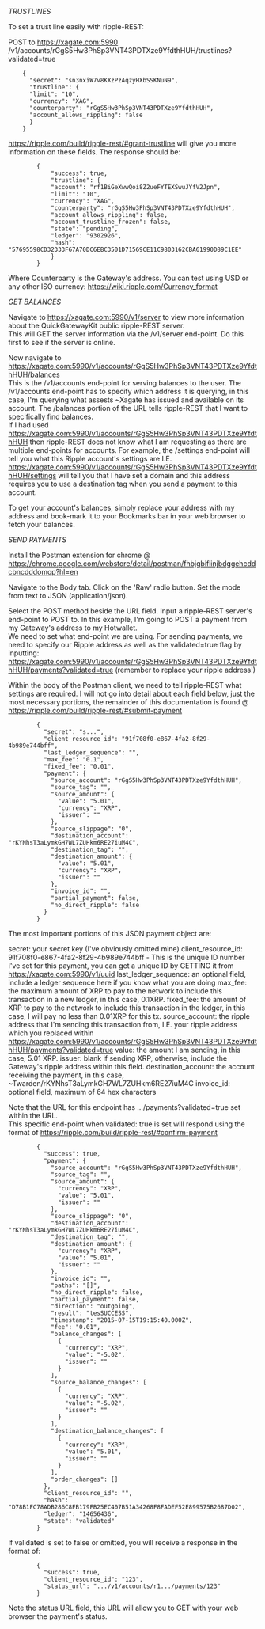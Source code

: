 _TRUSTLINES_

To set a trust line easily with ripple-REST:

POST to https://xagate.com:5990 /v1/accounts/rGgS5Hw3PhSp3VNT43PDTXze9YfdthHUH/trustlines?validated=true

		{
		  "secret": "sn3nxiW7v8KXzPzAqzyHXbSSKNuN9",
		  "trustline": {
		  "limit": "10",
		  "currency": "XAG",
		  "counterparty": "rGgS5Hw3PhSp3VNT43PDTXze9YfdthHUH",
		  "account_allows_rippling": false
		  }
		}

https://ripple.com/build/ripple-rest/#grant-trustline will give you more information on these fields. 
The response should be: 

			{
				"success": true,
				"trustline": {
				"account": "rf1BiGeXwwQoi8Z2ueFYTEXSwuJYfV2Jpn",
				"limit": "10",
				"currency": "XAG",
				"counterparty": "rGgS5Hw3PhSp3VNT43PDTXze9YfdthHUH",
				"account_allows_rippling": false,
				"account_trustline_frozen": false,
				"state": "pending",
				"ledger": "9302926",
				"hash": "57695598CD32333F67A70DC6EBC3501D71569CE11C9803162CBA61990D89C1EE"
				}
			}

Where Counterparty is the Gateway's address. 
You can test using USD or any other ISO currency: https://wiki.ripple.com/Currency_format

_GET BALANCES_

Navigate to https://xagate.com:5990/v1/server to view more information about the QuickGatewayKit public ripple-REST server.  
This will GET the server information via the /v1/server end-point.  Do this first to see if the server is online.

Now navigate to https://xagate.com:5990/v1/accounts/rGgS5Hw3PhSp3VNT43PDTXze9YfdthHUH/balances  
This is the /v1/accounts end-point for serving balances to the user.  The /v1/accounts end-point has to specify which address it is querying, 
in this case, I'm querying what assests ~Xagate has issued and available on its account.
The /balances portion of the URL tells ripple-REST that I want to specifically find balances.  
If I had used https://xagate.com:5990/v1/accounts/rGgS5Hw3PhSp3VNT43PDTXze9YfdthHUH then ripple-REST does not know what I am requesting as there are multiple end-points for accounts.
For example, the /settings end-point will tell you what this Ripple account's settings are I.E. https://xagate.com:5990/v1/accounts/rGgS5Hw3PhSp3VNT43PDTXze9YfdthHUH/settings will tell
you that I have set a domain and this address requires you to use a destination tag when you send a payment to this account.

To get your account's balances, simply replace your address with my address and book-mark it to your Bookmarks bar in your web browser 
to fetch your balances.

_SEND PAYMENTS_


Install the Postman extension for chrome @ https://chrome.google.com/webstore/detail/postman/fhbjgbiflinjbdggehcddcbncdddomop?hl=en

Navigate to the Body tab.  Click on the 'Raw' radio button.  Set the mode from text to JSON (application/json).

Select the POST method beside the URL field.
Input a ripple-REST server's end-point to POST to.  In this example, I'm going to POST a payment from my Gateway's address to my Hotwallet.  
We need to set what end-point we are using.  For sending payments, we need to specify our Ripple address as well as the validated=true
flag by inputting:  https://xagate.com:5990/v1/accounts/rGgS5Hw3PhSp3VNT43PDTXze9YfdthHUH/payments?validated=true  (remember to replace your ripple
address!)

Within the body of the Postman client, we need to tell ripple-REST what settings are required.  I will not go into detail about each field below, 
just the most necessary portions, the remainder of this documentation is found @ https://ripple.com/build/ripple-rest/#submit-payment

			{
			  "secret": "s...",
			  "client_resource_id": "91f708f0-e867-4fa2-8f29-4b989e744bff",
			  "last_ledger_sequence": "",
			  "max_fee": "0.1",
			  "fixed_fee": "0.01",
			  "payment": {
			    "source_account": "rGgS5Hw3PhSp3VNT43PDTXze9YfdthHUH",
			    "source_tag": "",
			    "source_amount": {
			      "value": "5.01",
			      "currency": "XRP",
			      "issuer": ""
			    },
			    "source_slippage": "0",
			    "destination_account": "rKYNhsT3aLymkGH7WL7ZUHkm6RE27iuM4C",
			    "destination_tag": "",
			    "destination_amount": {
			      "value": "5.01",
			      "currency": "XRP",
			      "issuer": ""
			    },
			    "invoice_id": "",
			    "partial_payment": false,
			    "no_direct_ripple": false
			  }
			}

The most important portions of this JSON payment object are:

secret:  your secret key (I've obviously omitted mine)
client_resource_id: 91f708f0-e867-4fa2-8f29-4b989e744bff  - This is the unique ID number I've set for this payment, 
you can get a unique ID by GETTING it from https://xagate.com:5990/v1/uuid
last_ledger_sequence:  an optional field, include a ledger sequence here if you know what you are doing
max_fee:  the maximum amount of XRP to pay to the network to include this transaction in a new ledger, in this case,
0.1XRP.
fixed_fee:  the amount of XRP to pay to the network to include this transaction in the ledger, in this case, 
I will pay no less than 0.01XRP for this tx.
source_account:  the ripple address that I'm sending this transaction from, I.E. your ripple address which you 
replaced within https://xagate.com:5990/v1/accounts/rGgS5Hw3PhSp3VNT43PDTXze9YfdthHUH/payments?validated=true
value: the amount I am sending, in this case, 5.01 XRP.
issuer: blank if sending XRP, otherwise, include the Gateway's ripple address within this field.
destination_account:  the account receiving the payment, in this case, ~Twarden/rKYNhsT3aLymkGH7WL7ZUHkm6RE27iuM4C
invoice_id:  optional field, maximum of 64 hex characters

Note that the URL for this endpoint has .../payments?validated=true set within the URL.  
This specific end-point when validated: true is set will respond using the format of https://ripple.com/build/ripple-rest/#confirm-payment


			{
			  "success": true,
			  "payment": {
			    "source_account": "rGgS5Hw3PhSp3VNT43PDTXze9YfdthHUH",
			    "source_tag": "",
			    "source_amount": {
			      "currency": "XRP",
			      "value": "5.01",
			      "issuer": ""
			    },
			    "source_slippage": "0",
			    "destination_account": "rKYNhsT3aLymkGH7WL7ZUHkm6RE27iuM4C",
			    "destination_tag": "",
			    "destination_amount": {
			      "currency": "XRP",
			      "value": "5.01",
			      "issuer": ""
			    },
			    "invoice_id": "",
			    "paths": "[]",
			    "no_direct_ripple": false,
			    "partial_payment": false,
			    "direction": "outgoing",
			    "result": "tesSUCCESS",
			    "timestamp": "2015-07-15T19:15:40.000Z",
			    "fee": "0.01",
			    "balance_changes": [
			      {
			        "currency": "XRP",
			        "value": "-5.02",
			        "issuer": ""
			      }
			    ],
			    "source_balance_changes": [
			      {
			        "currency": "XRP",
			        "value": "-5.02",
			        "issuer": ""
			      }
			    ],
			    "destination_balance_changes": [
			      {
			        "currency": "XRP",
			        "value": "5.01",
			        "issuer": ""
			      }
			    ],
			    "order_changes": []
			  },
			  "client_resource_id": "",
			  "hash": "D78B1FC78ADB286C8FB179FB25EC407B51A34268F8FADEF52E899575B2687D02",
			  "ledger": "14656436",
			  "state": "validated"
			}

If validated is set to false or omitted, you will receive a response in the format of:

			{
			  "success": true,
			  "client_resource_id": "123",
			  "status_url": ".../v1/accounts/r1.../payments/123"
			}

Note the status URL field, this URL will allow you to GET with your web browser the payment's status.
